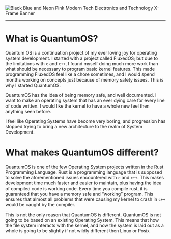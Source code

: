 ![Black Blue and Neon Pink Modern Tech Electronics and Technology X-Frame Banner](https://user-images.githubusercontent.com/33582457/172409522-ac3c5d78-fdbc-4c4c-b6f0-3db54b9d1656.png)

---

# What is QuantumOS?
Quantum OS is a continuation project of my ever loving joy for operating system development. I started with a project called FluxedOS; but due to the limitations with `c` and `c++`, I found myself doing much more work than what should be necessary to program basic kernel features. This made programming FluxedOS feel like a chore sometimes, and I would spend months working on concepts just because of memory safety issues. This is why I started QuantumOS.


QuantumOS has the idea of being memory safe, and well documented. I want to make an operating system that has an ever dying care for every line of code written. I would like the kernel to have a whole new feel then anything seen before.


I feel like Operating Systems have become very boring, and progression has stopped trying to bring a new architecture to the realm of System Development.


# What makes QuantumOS different?
QuantumOS is one of the few Operating System projects written in the Rust Programming Language. Rust is a programming language that is supposed to solve the aforementioned issues encountered with `c` and `c++`. This makes development time much faster and easier to maintain, plus having the idea of compiled code is working code. Every time you compile rust, it is guaranteed that you have a memory safe and “working” program. This ensures that almost all problems that were causing my kernel to crash in `c++` would be caught by the compiler.

This is not the only reason that QuantumOS is different. QuantumOS is not going to be based on an existing Operating System. This means that how the file system interacts with the kernel, and how the system is laid out as a whole is going to be slightly if not wildly different then Linux or Posix


